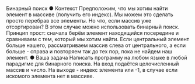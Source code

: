 Бинарный поиск
    ● Контекст 
    Предположим, что мы хотим найти элемент в массиве (получить его индекс). 
    Мы можем это сделать просто перебрав все элементы. 
    Но что, если массив уже отсортирован? В этом случае можно использовать бинарный поиск.
    Принцип прост: сначала берём элемент находящийся посередине и сравниваем с тем, 
    который мы хотим найти. Если центральный элемент больше нашего, 
    рассматриваем массив слева от центрального, а если больше - справа и повторяем так до тех пор, 
    пока не найдем наш элемент.
    ● Ваша задача
    Написать программу на любом языке в любой парадигме для бинарного поиска.
    На вход подаётся целочисленный массив и число. На выходе - индекс элемента или -1,
    в случае если искомого элемента нет в массиве.